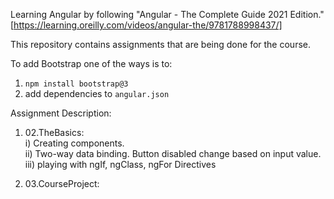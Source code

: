 Learning Angular by following "Angular - The Complete Guide 2021 Edition." [https://learning.oreilly.com/videos/angular-the/9781788998437/]

This repository contains assignments that are being done for the course.


To add Bootstrap one of the ways is to:
1) `npm install bootstrap@3`
2) add dependencies to `angular.json`


Assignment Description:
1) 02.TheBasics:  
    i) Creating components.  
    ii) Two-way data binding. Button disabled change based on input value.  
    iii) playing with ngIf, ngClass, ngFor Directives

2) 03.CourseProject:  